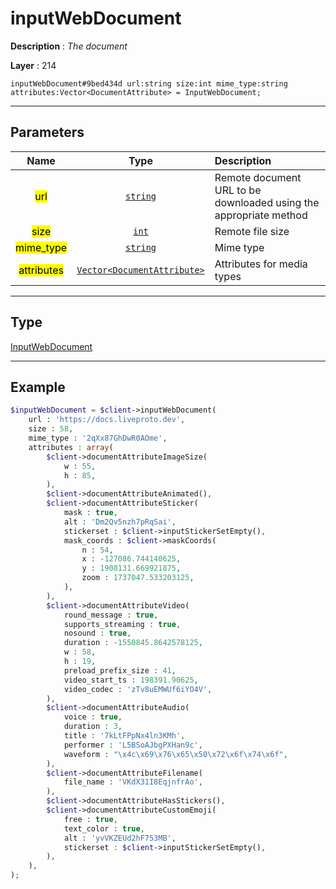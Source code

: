 # inputWebDocument

**Description** : *The document*

**Layer** : 214

```tl
inputWebDocument#9bed434d url:string size:int mime_type:string attributes:Vector<DocumentAttribute> = InputWebDocument;
```

---

## Parameters

| Name | Type | Description |
| :---: | :---: | :--- |
| <mark>url</mark> | [`string`](type/string) | Remote document URL to be downloaded using the appropriate method |
| <mark>size</mark> | [`int`](type/int) | Remote file size |
| <mark>mime_type</mark> | [`string`](type/string) | Mime type |
| <mark>attributes</mark> | [`Vector<DocumentAttribute>`](type/DocumentAttribute) | Attributes for media types |

---

## Type

[InputWebDocument](type/InputWebDocument)

---

## Example

```php
$inputWebDocument = $client->inputWebDocument(
	url : 'https://docs.liveproto.dev',
	size : 58,
	mime_type : '2qXx87GhDwR0AOme',
	attributes : array(
		$client->documentAttributeImageSize(
			w : 55,
			h : 85,
		),
		$client->documentAttributeAnimated(),
		$client->documentAttributeSticker(
			mask : true,
			alt : 'Dm2Qv5nzh7pRqSai',
			stickerset : $client->inputStickerSetEmpty(),
			mask_coords : $client->maskCoords(
				n : 54,
				x : -127086.744140625,
				y : 1908131.669921875,
				zoom : 1737047.533203125,
			),
		),
		$client->documentAttributeVideo(
			round_message : true,
			supports_streaming : true,
			nosound : true,
			duration : -1550845.8642578125,
			w : 58,
			h : 19,
			preload_prefix_size : 41,
			video_start_ts : 198391.90625,
			video_codec : 'zTv8uEMWUf6iYO4V',
		),
		$client->documentAttributeAudio(
			voice : true,
			duration : 3,
			title : '7kLtFPpNx4ln3KMh',
			performer : 'L5BSoAJbgPXHan9c',
			waveform : "\x4c\x69\x76\x65\x50\x72\x6f\x74\x6f",
		),
		$client->documentAttributeFilename(
			file_name : 'VKdX31I8EqjnfrAo',
		),
		$client->documentAttributeHasStickers(),
		$client->documentAttributeCustomEmoji(
			free : true,
			text_color : true,
			alt : 'yvVKZEUd2hF753MB',
			stickerset : $client->inputStickerSetEmpty(),
		),
	),
);
```